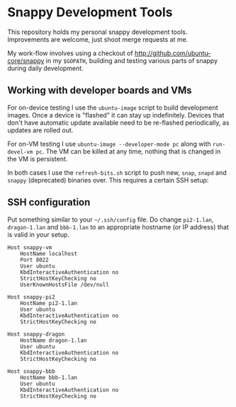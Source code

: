 # Snappy Development Tools

This repository holds my personal snappy development tools.  Improvements are
welcome, just shoot merge requests at me.

My work-flow involves using a checkout of http://github.com/ubuntu-core/snappy
in my ``$GOPATH``, building and testing various parts of snappy during daily development.

## Working with developer boards and VMs

For on-device testing I use the ``ubuntu-image`` script to build development
images. Once a device is "flashed" it can stay up indefinitely. Devices that
don't have automatic update available need to be re-flashed periodically, as
updates are rolled out.

For on-VM testing I use ``ubuntu-image --developer-mode pc`` along with
``run-devel-vm pc``. The VM can be killed at any time, nothing that is changed
in the VM is persistent.

In both cases I use the ``refresh-bits.sh`` script to push new, ``snap``,
``snapd`` and ``snappy`` (deprecated) binaries over. This requires a certain SSH setup:

## SSH configuration

Put something similar to your ``~/.ssh/config`` file. Do change ``pi2-1.lan``,
``dragon-1.lan`` and ``bbb-1.lan`` to an appropriate hostname (or IP address)
that is valid in your setup.

```
Host snappy-vm
    HostName localhost
    Port 8022
    User ubuntu
    KbdInteractiveAuthentication no
    StrictHostKeyChecking no
    UserKnownHostsFile /dev/null

Host snappy-pi2
    HostName pi2-1.lan
    User ubuntu
    KbdInteractiveAuthentication no
    StrictHostKeyChecking no

Host snappy-dragon
    HostName dragon-1.lan
    User ubuntu
    KbdInteractiveAuthentication no
    StrictHostKeyChecking no

Host snappy-bbb
    HostName bbb-1.lan
    User ubuntu
    KbdInteractiveAuthentication no
    StrictHostKeyChecking no

```

